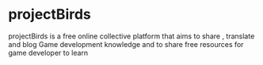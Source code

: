 # projectBirds

projectBirds is a free online collective platform that aims to share , translate and blog Game development knowledge and to share free resources for game developer to learn
